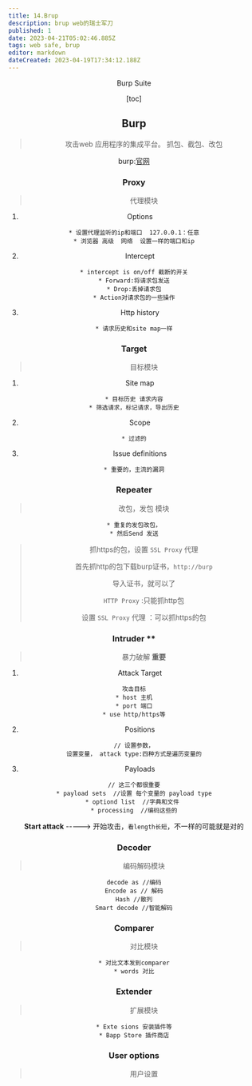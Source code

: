 ```yaml
---
title: 14.Brup
description: brup web的瑞士军刀
published: 1
date: 2023-04-21T05:02:46.885Z
tags: web safe, brup
editor: markdown
dateCreated: 2023-04-19T17:34:12.188Z
---
```


<center>Burp Suite <center>

[toc]

## Burp

> 攻击web 应用程序的集成平台。 抓包、截包、改包

burp:[官网](https://portswigger.net/burp)



### Proxy

> 代理模块

1. Options 

```
* 设置代理监听的ip和端口  127.0.0.1：任意
* 浏览器 高级  网络  设置一样的端口和ip
```

2. Intercept

```
* intercept is on/off 截断的开关
* Forward:将请求包发送
* Drop:丢掉请求包
* Action对请求包的一些操作
```

3. Http history

```
* 请求历史和site map一样
```



### Target

> 目标模块

1. Site map

```
* 目标历史 请求内容
* 筛选请求，标记请求，导出历史
```

2. Scope

```
* 过滤的
```

3. lssue definitions

```
* 重要的，主流的漏洞
```



### Repeater

> 改包，发包 模块

```
* 重复的发包改包，
* 然后Send 发送
```



> 抓https的包，设置 `SSL Proxy` 代理
>
> 首先抓http的包下载burp证书，`http://burp`
>
> 导入证书，就可以了
>
> ` HTTP Proxy ` :只能抓http包
>
> 设置 `SSL Proxy` 代理 ：可以抓https的包



### Intruder  **

> 暴力破解 **重要**

1. Attack Target

```
攻击目标
* host 主机
* port 端口
* use http/https等
```

2. Positions

```
// 设置参数，
设置变量， attack type:四种方式是遍历变量的
```

3. Payloads

```
// 这三个都很重要
* payload sets  //设置 每个变量的 payload type
* optiond list  //字典和文件 
* processing  //编码这些的
```

**Start attack** -----> 开始攻击，`看length长短`，不一样的可能就是对的





### Decoder

> 编码解码模块

```
decode as //编码
Encode as // 解码
Hash //散列
Smart decode //智能解码
```



### Comparer

> 对比模块

```
* 对比文本发到comparer
* words 对比
```





### Extender

> 扩展模块

```
* Exte sions 安装插件等
* Bapp Store 插件商店
```



### User options

> 用户设置



